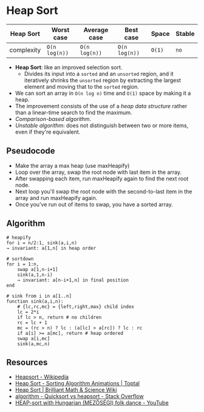 # Heap Sort

| Heap Sort  | Worst case    | Average case  | Best case     | Space  | Stable |
| ---------- | ------------- | ------------- | ------------- | ------ | ------ |
| complexity | `O(n log(n))` | `O(n log(n))` | `O(n log(n))` | `O(1)` | `no`   |

* **Heap Sort**: like an improved selection sort.
  * Divides its input into a `sorted` and an `unsorted` region, and it iteratively shrinks the `unsorted` region by extracting the largest element and moving that to the `sorted` region.
*  We can sort an array in `O(n log n)` time and `O(1)` space by making it a heap.
  * The improvement consists of the use of a *heap data structure* rather than a linear-time search to find the maximum.
  * *Comparison-based algorithm*.
  * *Unstable algorithm*: does not distinguish between two or more items, even if
    they're equivalent.

## Pseudocode

* Make the array a max heap (use maxHeapify)
* Loop over the array, swap the root node with last item in the array.
* After swapping each item, run maxHeapify again to find the next root node.
* Next loop you'll swap the root node with the second-to-last item in the array and run maxHeapify again.
* Once you've run out of items to swap, you have a sorted array.

## Algorithm

```
# heapify
for i = n/2:1, sink(a,i,n)
→ invariant: a[1,n] in heap order

# sortdown
for i = 1:n,
    swap a[1,n-i+1]
    sink(a,1,n-i)
    → invariant: a[n-i+1,n] in final position
end

# sink from i in a[1..n]
function sink(a,i,n):
    # {lc,rc,mc} = {left,right,max} child index
    lc = 2*i
    if lc > n, return # no children
    rc = lc + 1
    mc = (rc > n) ? lc : (a[lc] > a[rc]) ? lc : rc
    if a[i] >= a[mc], return # heap ordered
    swap a[i,mc]
    sink(a,mc,n)
```

## Resources

* [Heapsort - Wikipedia](https://en.wikipedia.org/wiki/Heapsort)
* [Heap Sort - Sorting Algorithm Animations |
  Toptal](https://www.toptal.com/developers/sorting-algorithms/heap-sort)
* [Heap Sort | Brilliant Math & Science
  Wiki](https://brilliant.org/wiki/heap-sort/)
* [algorithm - Quicksort vs heapsort - Stack
  Overflow](https://stackoverflow.com/questions/2467751/quicksort-vs-heapsort)
* [HEAP-sort with Hungarian (MEZŐSÉGI) folk dance -
  YouTube](https://www.youtube.com/watch?v=Xw2D9aJRBY4)
